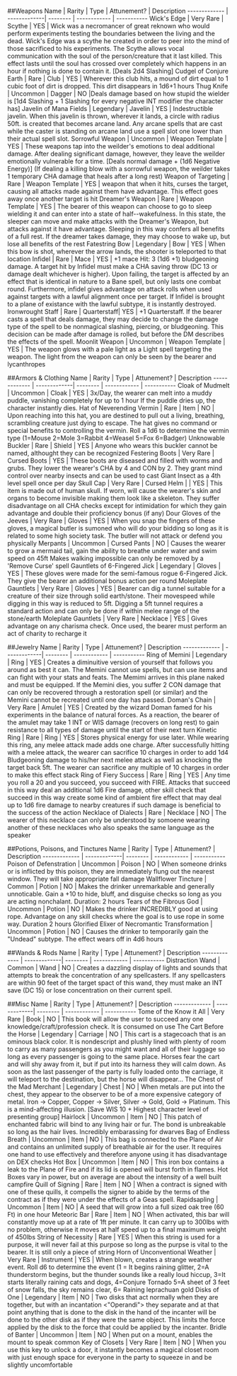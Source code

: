 ##Weapons
Name          |   Rarity    | Type | Attunement? | Description
------------- | -------------| -------- | ------------ | -----------
Wick's Edge | Very Rare | Scythe | YES | Wick was a necromancer of great reknown who would perform experiments testing the boundaries between the living and the dead. Wick's Edge was a scythe he created in order to peer into the mind of those sacrificed to his experiments. The Scythe allows vocal communication with the soul of the person/creature that it last killed. This effect lasts until the soul has crossed over completely which happens in an hour if nothing is done to contain it. [Deals 2d4 Slashing]
Cudgel of Conjure Earth | Rare | Club | YES | Wherever this club hits, a mound of dirt equal to 1 cubic foot of dirt is dropped. This dirt disappears in 1d6+1 hours
Thug Knife | Uncommon | Dagger | NO |Deals damage based on how stupid the wielder is [1d4 Slashing + 1 Slashing for every negative INT modifier the character has]
Javelin of Mana Fields | Legendary | Javelin | YES | Indestructible javelin. When this javelin is thrown, wherever it lands, a circle with radius 50ft. is created that becomes arcane land. Any arcane spells that are cast while the caster is standing on arcane land use a spell slot one lower than their actual spell slot.
Sorrowful Weapon | Uncommon | Weapon Template | YES | These weapons tap into the weilder's emotions to deal additional damage. After dealing significant damage, however, they leave the weilder emotionally vulnerable for a time. [Deals normal damage + (1d6 Negative Energy)] (If dealing a killing blow with a sorrowful weapon, the weilder takes 1 temporary CHA damage that heals after a long rest)
Weapon of Targeting | Rare | Weapon Template | YES | weapon that when it hits, curses the target, causing all attacks made against them have advantage. This effect goes away once another target is hit
Dreamer's Weapon | Rare | Weapon Template | YES | The bearer of this weapon can choose to go to sleep wielding it and can enter into a state of half--wakefulness. In this state, the sleeper can move and make attacks with the Dreamer's Weapon, but attacks against it have advantage. Sleeping in this way confers all benefits of a full rest. If the dreamer takes damage, they may choose to wake up, but lose all benefits of the rest
Fatestring Bow | Legendary | Bow | YES | When this bow is shot, wherever the arrow lands, the shooter is teleported to that location
Infidel | Rare | Mace | YES |  +1 mace Hit: 3 (1d6 +1) bludgeoning damage. A target hit by Infidel must make a CHA saving throw (DC 13 or damage dealt whichever is higher). Upon failing, the target is affected by an effect that is identical in nature to a Bane spell, but only lasts one combat round. Furthermore, infidel gives advantage on attack rolls when used against targets with a lawful alignment once per target. If Infidel is brought to a plane of existance with the lawful subtype, it is instantly destroyed.
Ironwrought Staff | Rare | Quarterstaff| YES | +1 Quarterstaff. If the bearer casts a spell that deals damage, they may decide to change the damage type of the spell to be nonmagical slashing, piercing, or bludgeoning. This decision can be made after damage is rolled, but before the DM describes the effects of the spell.
Moonlit Weapon | Uncommon | Weapon Template | YES | The weapon glows with a pale light as a Light spell targeting the weapon. The light from the weapon can only be seen by the bearer and lycanthropes

##Armors & Clothing
Name          |   Rarity    | Type | Attunement? | Description
------------- | -------------| -------- | ------------ | -----------
Cloak of Mudmelt | Uncommon | Cloak | YES | 3x/Day, the wearer can melt into a muddy puddle, vanishing completely for up to 1 hour If the puddle dries up, the character instantly dies.
Hat of Neverending Vermin | Rare | Item | NO | Upon reaching into this hat, you are destined to pull out a living, breathing, scrambling creature just dying to escape. The hat gives no command or special benefits to controlling the vermin. Roll a 1d6 to determine the vermin type (1=Mouse 2=Mole 3=Rabbit 4=Weasel 5=Fox 6=Badger)
Unknowable Buckler | Rare | Shield | YES | Anyone who wears this buckler cannot be named, althought they can be recognized
Festering Boots | Very Rare | Cursed Boots | YES | These boots are diseased and filled with worms and grubs. They lower the wearer's CHA by 4 and CON by 2. They grant mind control over nearby insects and can be used to cast Giant Insect as a 4th level spell once per day
Skull Cap | Very Rare | Cursed Helm | | YES | This item is made out of human skull. If worn, will cause the wearer's skin and organs to become invisible making them look like a skeleton. They suffer disadvantage on all CHA checks except for intimidation for which they gain advantage and double their proficiency bonus (if any)
Dour Gloves of the Jeeves | Very Rare | Gloves | YES | When you snap the fingers of these gloves, a magical butler is sumoned who will do your bidding so long as it is related to some high society task. The butler will not attack or defend you physically
Merpants | Uncommon | Cursed Pants | NO | Causes the wearer to grow a mermaid tail, gain the ability to breathe under water and swim speed on 45ft Makes walking impossible can only be removed by a 'Remove Curse' spell
Gauntlets of 6-Fingered Jick | Legendary | Gloves | YES | These gloves were made for the semi-famous rogue 6-Fingered Jick. They give the bearer an additional bonus action per round
Moleplate Gauntlets | Very Rare | Gloves | YES | Bearer can dig a tunnel suitable for a creature of their size through solid earth/stone. Their movespeed while digging in this way is reduced to 5ft. Digging a 5ft tunnel requires a standard action and can only be done if within melee range of the stone/earth
Moleplate Gauntlets | Very Rare | Necklace | YES | Gives advantage on any charisma check. Once used, the bearer must perform an act of charity to recharge it



##Jewelry
Name          |   Rarity    | Type | Attunement? | Description
------------- | -------------| -------- | ------------ | -----------
Ring of Memini | Legendary | Ring | YES | Creates a diminuitive version of yourself that follows you around as best it can. The Memini cannot use spells, but can use items and can fight with your stats and feats. The Memimi arrives in this plane naked and must be equipped. If the Memini dies, you suffer 2 CON damage that can only be recovered through a restoration spell (or similar) and the Memini cannot be recreated until one day has passed.
Doman's Chain | Very Rare | Amulet | YES | Created by the wizard Doman famed for his experiments in the balance of natural forces. As a reaction, the bearer of the amulet may take 1 INT or WIS damage (recovers on long rest) to gain resistance to all types of damage until the start of their next turn
Kinetic Ring | Rare | Ring | YES | Stores physical energy for use later. While wearing this ring, any melee attack made adds one charge. After successfully hitting with a melee attack, the wearer can sacrifice 10 charges in order to add 1d4 Bludgeoning damage to his/her next melee attack as well as knocking the target back 5ft. The wearer can sacrifice any multiple of 10 charges in order to make this effect stack
Ring of Fiery Success | Rare | Ring | YES | Any time you roll a 20 and you succeed, you succeed with FIRE. Attacks that succeed in this way deal an additional 1d6 Fire damage, other skill check that succeed in this way create some kind of ambient fire effect that may deal up to 1d6 fire damage to nearby creatures if such damage is beneficial to the success of the action
Necklace of Dialects | Rare | Necklace | NO | The wearer of this necklace can only be understood by somoene wearing another of these necklaces who also speaks the same language as the speaker


##Potions, Poisons, and Tinctures
Name          |   Rarity    | Type | Attunement? | Description
------------- | -------------| -------- | ------------ | -----------
Poison of Defenstration | Uncommon | Poison | NO | When someone drinks or is inflicted by this poison, they are immediately flung out the nearest window. They will take appropriate fall damage
Wallflower Tincture | Common | Potion | NO | Makes the drinker unremarkable and generally unnoticable. Gain a +10 to hide, bluff, and disguise checks so long as you are acting nonchalant. Duration: 2 hours
Tears of the Fibrous God | Uncommon | Potion | NO | Makes the drinker INCREDIBLY good at using rope. Advantage on any skill checks where the goal is to use rope in some way. Duration 2 hours
Glorified Elixer of Necromantic Transformation | Uncommon | Potion | NO | Causes the drinker to temporarily gain the "Undead" subtype. The effect wears off in 4d6 hours


##Wands & Rods
Name          |   Rarity    | Type | Attunement? | Description
------------- | -------------| -------- | ------------ | -----------
Distraction Wand | Common | Wand | NO | Creates a dazzling display of lights and sounds that attempts to break the concentration of any spellcasters. If any spellcasters are within 90 feet of the target spact of this wand, they must make an INT save (DC 15) or lose concentration on their current spell. 


##Misc
Name          |   Rarity    | Type | Attunement? | Description
------------- | -------------| -------- | ------------ | -----------
Tome of the Know it All | Very Rare | Book | NO | This book will allow the user to succeed any one knowledge/craft/profession check. It is consumed on use
The Cart Before the Horse  | Legendary | Carriage | NO | This cart is a stagecoach that is an ominous black color. It is nondescript and plushly lined with plenty of room to carry as many passengers as you might want and all of their luggage so long as every passenger is going to the same place. Horses fear the cart and will shy away from it, but if put into its harness they will calm down. As soon as the last passenger of the party is fully loaded onto the carriage, it will teleport to the destination, but the horse will disappear...
The Chest of the Mad Merchant | Legendary | Chest | NO | When metals are put into the chest, they appear to the observer to be of a more expensive category of metal. Iron -> Copper, Copper -> Silver, Silver -> Gold, Gold -> Platinum. This is a mind-affecting illusion. [Save WIS 10 + Highest character level of presenting group]
Hairlock | Uncommon | Item | NO | This patch of enchanted fabric will bind to any living hair or fur. The bond is unbreakable so long as the hair lives. Incredibly embarassing for dwarves
Bag of Endless Breath | Uncommon | Item | NO | This bag is connected to the Plane of Air and contains an unlimited supply of breathable air for the user. It requires one hand to use effectively and therefore anyone using it has disadvantage on DEX checks
Hot Box | Uncommon | Item | NO | This iron box contains a leak to the Plane of Fire and if its lid is opened will burst forth in flames. Hot Boxes vary in power, but on average are about the intensity of a well built campfire
Quill of Signing | Rare | Item | NO | When a contract is signed with one of these quills, it compells the signer to abide by the terms of the contract as if they were under the effects of a Geas spell.
Rapidsapling | Uncommon | Item | NO | A seed that will grow into a full sized oak tree (60 Ft) in one hour
Meteoric Bar | Rare | Item | NO | When activated, this bar will constantly move up at a rate of 1ft per minute. It can carry up to 300lbs with no problem, otherwise it moves at half speed up to a final maximum weight of 450lbs
String of Necessity | Rare | YES | When this string is used for a purpose, it will never fail at this purpose so long as the purpse is vital to the bearer. It is still only a piece of string
Horn of Unconventional Weather | Very Rare | Instrument | YES | When blown, creates a strange weather event. Roll d6 to determine the event (1 = It begins raining glitter, 2=A thunderstorm begins, but the thunder sounds like a really loud hiccup, 3=It starts literally raining cats and dogs, 4=Conjure Tornado 5=A sheet of 3 feet of snow falls, the sky remains clear, 6= Raining leprachuan gold
Disks of One | Legendary | Item | NO | Two disks that act normally when they are together, but with an incantation <"Operandi"> they separate and at that point anything that is done to the disk in the hand of the incanter will be done to the other disk as if they were the same object. This limits the force applied by the disk to the force that could be applied by the incanter.
Bridle of Banter | Uncommon | Item | NO | When put on a mount, enables the mount to speak common
Key of Closets | Very Rare | Item | NO | When you use this key to unlock a door, it instantly becomes a magical closet room with just enough space for everyone in the party to squeeze in and be slightly uncomfortable



